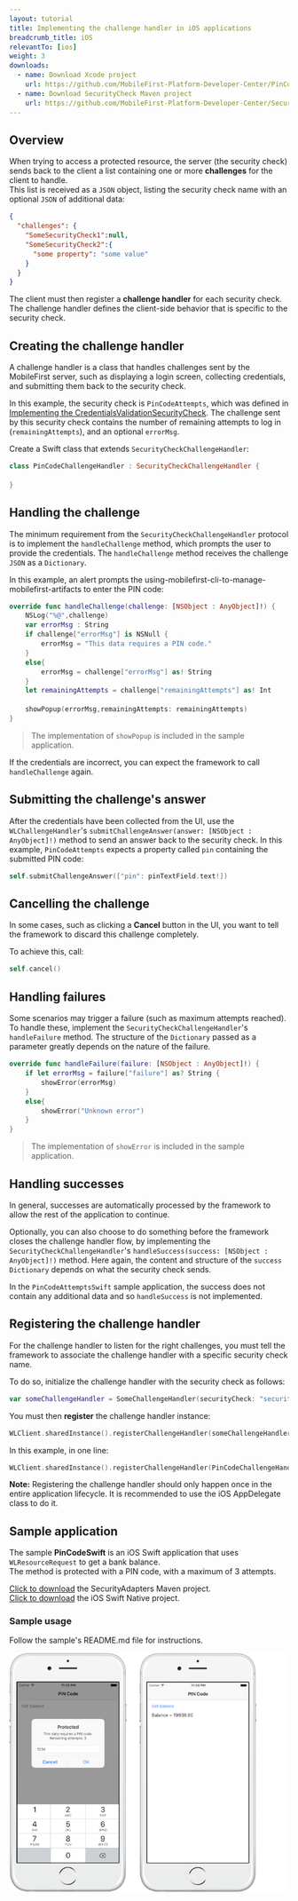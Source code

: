 ```yaml
---
layout: tutorial
title: Implementing the challenge handler in iOS applications
breadcrumb_title: iOS
relevantTo: [ios]
weight: 3
downloads:
  - name: Download Xcode project
    url: https://github.com/MobileFirst-Platform-Developer-Center/PinCodeSwift/tree/release80
  - name: Download SecurityCheck Maven project
    url: https://github.com/MobileFirst-Platform-Developer-Center/SecurityCheckAdapters/tree/release80
---
```

<!-- NLS_CHARSET=UTF-8 -->
## Overview
When trying to access a protected resource, the server (the security check) sends back to the client a list containing one or more **challenges** for the client to handle.  
This list is received as a `JSON` object, listing the security check name with an optional `JSON` of additional data:

```json
{
  "challenges": {
    "SomeSecurityCheck1":null,
    "SomeSecurityCheck2":{
      "some property": "some value"
    }
  }
}
```

The client must then register a **challenge handler** for each security check.  
The challenge handler defines the client-side behavior that is specific to the security check.

## Creating the challenge handler
A challenge handler is a class that handles challenges sent by the MobileFirst server, such as displaying a login screen, collecting credentials, and submitting them back to the security check.

In this example, the security check is `PinCodeAttempts`, which was defined in [Implementing the CredentialsValidationSecurityCheck](../security-check). The challenge sent by this security check contains the number of remaining attempts to log in (`remainingAttempts`), and an optional `errorMsg`.

Create a Swift class that extends `SecurityCheckChallengeHandler`:

```swift
class PinCodeChallengeHandler : SecurityCheckChallengeHandler {

}
```

## Handling the challenge
The minimum requirement from the `SecurityCheckChallengeHandler` protocol is to implement the `handleChallenge` method, which prompts the user to provide the credentials. The `handleChallenge` method receives the challenge `JSON` as a `Dictionary`.

In this example, an alert prompts the using-mobilefirst-cli-to-manage-mobilefirst-artifacts to enter the PIN code:

```swift
override func handleChallenge(challenge: [NSObject : AnyObject]!) {
    NSLog("%@",challenge)
    var errorMsg : String
    if challenge["errorMsg"] is NSNull {
        errorMsg = "This data requires a PIN code."
    }
    else{
        errorMsg = challenge["errorMsg"] as! String
    }
    let remainingAttempts = challenge["remainingAttempts"] as! Int

    showPopup(errorMsg,remainingAttempts: remainingAttempts)
}
```

> The implementation of `showPopup` is included in the sample application.

If the credentials are incorrect, you can expect the framework to call `handleChallenge` again.

## Submitting the challenge's answer
After the credentials have been collected from the UI, use the `WLChallengeHandler`'s `submitChallengeAnswer(answer: [NSObject : AnyObject]!)` method to send an answer back to the security check. In this example, `PinCodeAttempts` expects a property called `pin` containing the submitted PIN code:

```swift
self.submitChallengeAnswer(["pin": pinTextField.text!])
```

## Cancelling the challenge
In some cases, such as clicking a **Cancel** button in the UI, you want to tell the framework to discard this challenge completely.

To achieve this, call:

```swift
self.cancel()
```

## Handling failures
Some scenarios may trigger a failure (such as maximum attempts reached). To handle these, implement the `SecurityCheckChallengeHandler`'s `handleFailure` method.
The structure of the `Dictionary` passed as a parameter greatly depends on the nature of the failure.

```swift
override func handleFailure(failure: [NSObject : AnyObject]!) {
    if let errorMsg = failure["failure"] as? String {
        showError(errorMsg)
    }
    else{
        showError("Unknown error")
    }
}
```

> The implementation of `showError` is included in the sample application.

## Handling successes
In general, successes are automatically processed by the framework to allow the rest of the application to continue.

Optionally, you can also choose to do something before the framework closes the challenge handler flow, by implementing the `SecurityCheckChallengeHandler`'s `handleSuccess(success: [NSObject : AnyObject]!)` method. Here again, the content and structure of the `success` `Dictionary` depends on what the security check sends.

In the `PinCodeAttemptsSwift` sample application, the success does not contain any additional data and so `handleSuccess` is not implemented.

## Registering the challenge handler

For the challenge handler to listen for the right challenges, you must tell the framework to associate the challenge handler with a specific security check name.

To do so, initialize the challenge handler with the security check as follows:

```swift
var someChallengeHandler = SomeChallengeHandler(securityCheck: "securityCheckName")
```

You must then **register** the challenge handler instance:

```swift
WLClient.sharedInstance().registerChallengeHandler(someChallengeHandler)
```

In this example, in one line:

```swift
WLClient.sharedInstance().registerChallengeHandler(PinCodeChallengeHandler(securityCheck: "PinCodeAttempts"))
```

**Note:** Registering the challenge handler should only happen once in the entire application lifecycle. It is recommended to use the iOS AppDelegate class to do it.

## Sample application
The sample **PinCodeSwift** is an iOS Swift application that uses `WLResourceRequest` to get a bank balance.  
The method is protected with a PIN code, with a maximum of 3 attempts.

[Click to download](https://github.com/MobileFirst-Platform-Developer-Center/SecurityCheckAdapters/tree/release80) the SecurityAdapters Maven project.  
[Click to download](https://github.com/MobileFirst-Platform-Developer-Center/PinCodeSwift/tree/release80) the iOS Swift Native project.

### Sample usage
Follow the sample's README.md file for instructions.

![Sample application](sample-application.png)

